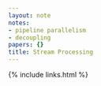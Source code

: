 ```yaml
---
layout: note
notes:
- pipeline parallelism
- decoupling
papers: {}
title: Stream Processing
---
```

{% include links.html %}
